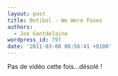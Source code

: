 ```yaml
---
layout: post
title: Botibol - We Were Foxes
authors:
  - Joe Gantdelaine
wordpress_id: 797
date: '2011-03-08 08:56:41 +0100'
---
```

Pas de vidéo cette fois…désolé !

<object data="http://bandcamp.com/EmbeddedPlayer/track=3357689144/size=venti/bgcol=FFFFFF/linkcol=4285BB//" type="text/html" classid="clsid:D27CDB6E-AE6D-11cf-96B8-444553540000" width="400" height="100"><param name="movie" value="http://bandcamp.com/EmbeddedPlayer/track=3357689144/size=venti/bgcol=FFFFFF/linkcol=4285BB//"><param name="quality" value="high"><param name="allowNetworking" value="always"><param name="wmode" value="transparent"><param name="bgcolor" value="#FFFFFF"><param name="allowScriptAccess" value="never"><object data="http://bandcamp.com/EmbeddedPlayer/track=3357689144/size=venti/bgcol=FFFFFF/linkcol=4285BB//" type="text/html" width="400" height="100"></object></object>
